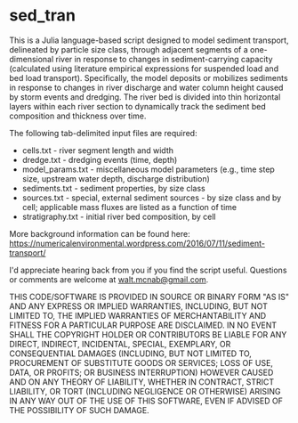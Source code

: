 # sed_tran
This is a Julia language-based script designed to model sediment transport, delineated by particle size class, through adjacent segments of a one-dimensional river in response to changes in sediment-carrying capacity (calculated using literature empirical expressions for suspended load and bed load transport). Specifically, the model deposits or mobilizes sediments in response to changes in river discharge and water column height caused by storm events and dredging. The river bed is divided into thin horizontal layers within each river section to dynamically track the sediment bed composition and thickness over time.

The following tab-delimited input files are required:

* cells.txt - river segment length and width
* dredge.txt - dredging events (time, depth)
* model_params.txt - miscellaneous model parameters (e.g., time step size, upstream water depth, discharge distribution)
* sediments.txt - sediment properties, by size class
* sources.txt - special, external sediment sources - by size class and by cell; applicable mass fluxes are listed as a function of time
* stratigraphy.txt - initial river bed composition, by cell

More background information can be found here: https://numericalenvironmental.wordpress.com/2016/07/11/sediment-transport/

I'd appreciate hearing back from you if you find the script useful. Questions or comments are welcome at walt.mcnab@gmail.com. 

THIS CODE/SOFTWARE IS PROVIDED IN SOURCE OR BINARY FORM "AS IS" AND ANY EXPRESS OR IMPLIED WARRANTIES, INCLUDING, BUT NOT LIMITED TO, THE IMPLIED WARRANTIES OF MERCHANTABILITY AND FITNESS FOR A PARTICULAR PURPOSE ARE DISCLAIMED. IN NO EVENT SHALL THE COPYRIGHT HOLDER OR CONTRIBUTORS BE LIABLE FOR ANY DIRECT, INDIRECT, INCIDENTAL, SPECIAL, EXEMPLARY, OR CONSEQUENTIAL DAMAGES (INCLUDING, BUT NOT LIMITED TO, PROCUREMENT OF SUBSTITUTE GOODS OR SERVICES; LOSS OF USE, DATA, OR PROFITS; OR BUSINESS INTERRUPTION) HOWEVER CAUSED AND ON ANY THEORY OF LIABILITY, WHETHER IN CONTRACT, STRICT LIABILITY, OR TORT (INCLUDING NEGLIGENCE OR OTHERWISE) ARISING IN ANY WAY OUT OF THE USE OF THIS SOFTWARE, EVEN IF ADVISED OF THE POSSIBILITY OF SUCH DAMAGE.

